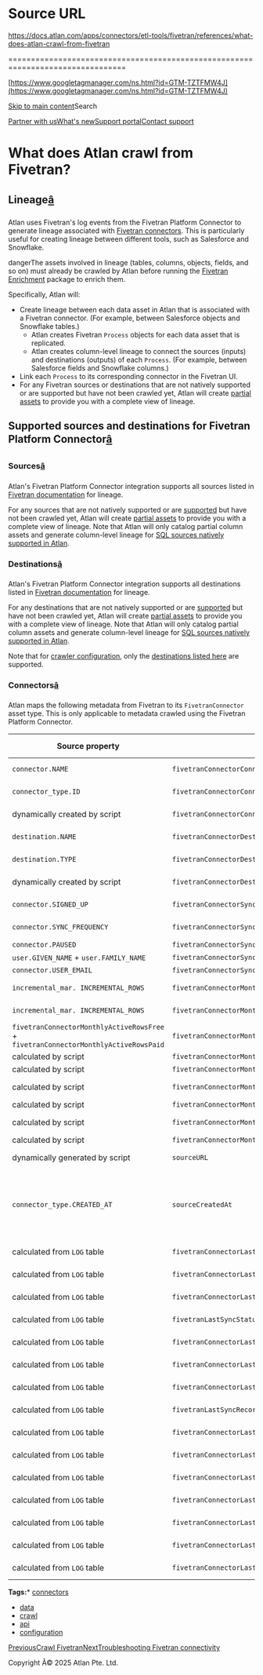 # Source URL
https://docs.atlan.com/apps/connectors/etl-tools/fivetran/references/what-does-atlan-crawl-from-fivetran

================================================================================

<!--
canonical: https://docs.atlan.com/apps/connectors/etl-tools/fivetran/references/what-does-atlan-crawl-from-fivetran
link-alternate: https://docs.atlan.com/apps/connectors/etl-tools/fivetran/references/what-does-atlan-crawl-from-fivetran
meta-description: Learn about what does atlan crawl from fivetran?.
meta-docsearch:docusaurus_tag: docs-default-current
meta-docsearch:language: en
meta-docsearch:version: current
meta-docusaurus_locale: en
meta-docusaurus_tag: docs-default-current
meta-docusaurus_version: current
meta-generator: Docusaurus v3.8.1
meta-og-description: Learn about what does atlan crawl from fivetran?.
meta-og-locale: en
meta-og-title: What does Atlan crawl from Fivetran? | Atlan Documentation
meta-og-url: https://docs.atlan.com/apps/connectors/etl-tools/fivetran/references/what-does-atlan-crawl-from-fivetran
meta-twitter:card: summary_large_image
meta-viewport: width=device-width,initial-scale=1
title: What does Atlan crawl from Fivetran? | Atlan Documentation
-->

[https://www.googletagmanager.com/ns.html?id=GTM-TZTFMW4J](https://www.googletagmanager.com/ns.html?id=GTM-TZTFMW4J)

[Skip to main content](#__docusaurus_skipToContent_fallback)Search

[Partner with us](https://docs.google.com/forms/d/e/1FAIpQLScuAIhCm2GS7YFstrOjawbP8J7PUmOynQo7wI2yGCcCyEcVSw/viewform)[What's new](https://shipped.atlan.com/)[Support portal](https://atlan.zendesk.com/auth/v2/login/signin?return_to=https%3A%2F%2Fatlan.zendesk.com%2Fhc%2Fen-us&theme=hc&locale=en-us&brand_id=1900000425113&auth_origin=1900000425113%2Cfalse%2Ctrue)[Contact support](/support/submit-request)

What does Atlan crawl from Fivetran?
====================================

Lineage[â](#lineage "Direct link to Lineage")
-----------------------------------------------

Atlan uses Fivetran's log events from the Fivetran Platform Connector to generate lineage associated with [Fivetran connectors](https://fivetran.com/docs/getting-started/core-concepts). This is particularly useful for creating lineage between different tools, such as Salesforce and Snowflake.

dangerThe assets involved in lineage (tables, columns, objects, fields, and so on) must already be crawled by Atlan before running the [Fivetran Enrichment](/apps/connectors/etl-tools/fivetran/how-tos/crawl-fivetran) package to enrich them.

Specifically, Atlan will:

* Create lineage between each data asset in Atlan that is associated with a Fivetran connector. (For example, between Salesforce objects and Snowflake tables.)
    + Atlan creates Fivetran `Process` objects for each data asset that is replicated.
    + Atlan creates column\-level lineage to connect the sources (inputs) and destinations (outputs) of each `Process`. (For example, between Salesforce fields and Snowflake columns.)
* Link each `Process` to its corresponding connector in the Fivetran UI.
* For any Fivetran sources or destinations that are not natively supported or are supported but have not been crawled yet, Atlan will create [partial assets](/product/capabilities/lineage/concepts/what-are-partial-assets) to provide you with a complete view of lineage.

Supported sources and destinations for Fivetran Platform Connector[â](#supported-sources-and-destinations-for-fivetran-platform-connector "Direct link to Supported sources and destinations for Fivetran Platform Connector")
--------------------------------------------------------------------------------------------------------------------------------------------------------------------------------------------------------------------------------

### Sources[â](#sources "Direct link to Sources")

Atlan's Fivetran Platform Connector integration supports all sources listed in [Fivetran documentation](https://fivetran.com/docs/connectors) for lineage.

For any sources that are not natively supported or are [supported](/product/connections/references/supported-sources) but have not been crawled yet, Atlan will create [partial assets](/product/capabilities/lineage/concepts/what-are-partial-assets) to provide you with a complete view of lineage. Note that Atlan will only catalog partial column assets and generate column\-level lineage for [SQL sources natively supported in Atlan](/product/connections/references/supported-sources).

### Destinations[â](#destinations "Direct link to Destinations")

Atlan's Fivetran Platform Connector integration supports all destinations listed in [Fivetran documentation](https://fivetran.com/docs/destinations) for lineage.

For any destinations that are not natively supported or are [supported](/product/connections/references/supported-sources) but have not been crawled yet, Atlan will create [partial assets](/product/capabilities/lineage/concepts/what-are-partial-assets) to provide you with a complete view of lineage. Note that Atlan will only catalog partial column assets and generate column\-level lineage for [SQL sources natively supported in Atlan](/product/connections/references/supported-sources).

Note that for [crawler configuration](/apps/connectors/etl-tools/fivetran/how-tos/crawl-fivetran), only the [destinations listed here](/apps/connectors/etl-tools/fivetran/how-tos/set-up-fivetran) are supported.

### Connectors[â](#connectors "Direct link to Connectors")

Atlan maps the following metadata from Fivetran to its `FivetranConnector` asset type. This is only applicable to metadata crawled using the Fivetran Platform Connector.

| Source property | Atlan property | Where in Atlan |
| --- | --- | --- |
| `connector.NAME` | `fivetranConnectorConnectorName` | overview sidebar |
| `connector_type.ID` | `fivetranConnectorConnectorType` | overview sidebar |
| dynamically created by script | `fivetranConnectorConnectorURL` | overview sidebar |
| `destination.NAME` | `fivetranConnectorDestinationName` | overview sidebar |
| `destination.TYPE` | `fivetranConnectorDestinationType` | overview sidebar |
| dynamically created by script | `fivetranConnectorDestinationURL` | overview sidebar |
| `connector.SIGNED_UP` | `fivetranConnectorSyncSetupOn` | overview sidebar |
| `connector.SYNC_FREQUENCY` | `fivetranConnectorSyncFrequency` | overview sidebar |
| `connector.PAUSED` | `fivetranConnectorSyncPaused` | API only |
| `user.GIVEN_NAME` \+ `user.FAMILY_NAME` | `fivetranConnectorSyncSetupUserFullName` | API only |
| `connector.USER_EMAIL` | `fivetranConnectorSyncSetupUserEmail` | API only |
| `incremental_mar. INCREMENTAL_ROWS` | `fivetranConnectorMonthlyActiveRowsFree` | overview sidebar |
| `incremental_mar. INCREMENTAL_ROWS` | `fivetranConnectorMonthlyActiveRowsPaid` | overview sidebar |
| `fivetranConnectorMonthlyActiveRowsFree` \+ `fivetranConnectorMonthlyActiveRowsPaid` | `fivetranConnectorMonthlyActiveRowsTotal` | API only |
| calculated by script | `fivetranConnectorMonthlyActiveRowsChangePercentageFree` | API only |
| calculated by script | `fivetranConnectorMonthlyActiveRowsChangePercentagePaid` | API only |
| calculated by script | `fivetranConnectorMonthlyActiveRowsChangePercentageTotal` | overview sidebar |
| calculated by script | `fivetranConnectorMonthlyActiveRowsFreePercentageOfAccount` | API only |
| calculated by script | `fivetranConnectorMonthlyActiveRowsPaidPercentageOfAccount` | overview sidebar |
| calculated by script | `fivetranConnectorMonthlyActiveRowsTotalPercentageOfAccount` | API only |
| dynamically generated by script | `sourceURL` | overview sidebar |
| `connector_type.CREATED_AT` | `sourceCreatedAt` | asset preview, profile, and filter, overview sidebar |
| calculated from `LOG` table | `fivetranConnectorLastSyncId` | overview sidebar |
| calculated from `LOG` table | `fivetranConnectorLastSyncStartedAt` | overview sidebar |
| calculated from `LOG` table | `fivetranConnectorLastSyncFinishedAt` | overview sidebar |
| calculated from `LOG` table | `fivetranLastSyncStatusfivetranConnectorLastSyncReason` | overview sidebar |
| calculated from `LOG` table | `fivetranConnectorLastSyncTaskType` | overview sidebar |
| calculated from `LOG` table | `fivetranConnectorLastSyncRescheduledAt` | overview sidebar |
| calculated from `LOG` table | `fivetranConnectorLastSyncTablesSynced` | overview sidebar |
| calculated from `LOG` table | `fivetranLastSyncRecordsUpdated` | overview sidebar |
| calculated from `LOG` table | `fivetranConnectorLastSyncExtractTimeSeconds` | overview sidebar |
| calculated from `LOG` table | `fivetranConnectorLastSyncExtractVolumeMegabytes` | overview sidebar |
| calculated from `LOG` table | `fivetranConnectorLastSyncLoadTimeSeconds` | overview sidebar |
| calculated from `LOG` table | `fivetranConnectorLastSyncLoadVolumeMegabytes` | overview sidebar |
| calculated from `LOG` table | `fivetranConnectorLastSyncProcessTimeSeconds` | overview sidebar |
| calculated from `LOG` table | `fivetranConnectorLastSyncProcessVolumeMegabytes` | overview sidebar |
| calculated from `LOG` table | `fivetranConnectorLastSyncTotalTimeSeconds` | overview sidebar |

**Tags:*** [connectors](/tags/connectors)
* [data](/tags/data)
* [crawl](/tags/crawl)
* [api](/tags/api)
* [configuration](/tags/configuration)

[PreviousCrawl Fivetran](/apps/connectors/etl-tools/fivetran/how-tos/crawl-fivetran)[NextTroubleshooting Fivetran connectivity](/apps/connectors/etl-tools/fivetran/troubleshooting/troubleshooting-fivetran-connectivity)

Copyright Â© 2025 Atlan Pte. Ltd.

